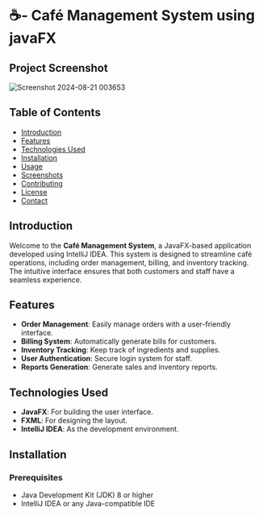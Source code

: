 # ☕- Café Management System using javaFX

## Project Screenshot
![Screenshot 2024-08-21 003653](https://github.com/user-attachments/assets/120fee1f-30ec-4c74-a22c-2fc5f151a2de)


## Table of Contents

- [Introduction](#introduction)
- [Features](#features)
- [Technologies Used](#technologies-used)
- [Installation](#installation)
- [Usage](#usage)
- [Screenshots](#screenshots)
- [Contributing](#contributing)
- [License](#license)
- [Contact](#contact)

## Introduction

Welcome to the **Café Management System**, a JavaFX-based application developed using IntelliJ IDEA. This system is designed to streamline café operations, including order management, billing, and inventory tracking. The intuitive interface ensures that both customers and staff have a seamless experience.

## Features

- **Order Management**: Easily manage orders with a user-friendly interface.
- **Billing System**: Automatically generate bills for customers.
- **Inventory Tracking**: Keep track of ingredients and supplies.
- **User Authentication**: Secure login system for staff.
- **Reports Generation**: Generate sales and inventory reports.

## Technologies Used

- **JavaFX**: For building the user interface.
- **FXML**: For designing the layout.
- **IntelliJ IDEA**: As the development environment.


## Installation

### Prerequisites

- Java Development Kit (JDK) 8 or higher
- IntelliJ IDEA or any Java-compatible IDE


